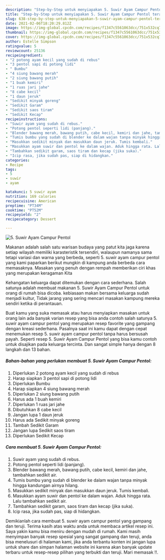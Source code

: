 ```yaml
---
description: "Step-by-Step untuk menyiapakan 5. Suwir Ayam Campur Pentol teraktual"
title: "Step-by-Step untuk menyiapakan 5. Suwir Ayam Campur Pentol teraktual"
slug: 638-step-by-step-untuk-menyiapakan-5-suwir-ayam-campur-pentol-teraktual
date: 2021-02-06T18:20:29.812Z
image: https://img-global.cpcdn.com/recipes/f1347c5561063dcc/751x532cq70/5-suwir-ayam-campur-pentol-foto-resep-utama.jpg
thumbnail: https://img-global.cpcdn.com/recipes/f1347c5561063dcc/751x532cq70/5-suwir-ayam-campur-pentol-foto-resep-utama.jpg
cover: https://img-global.cpcdn.com/recipes/f1347c5561063dcc/751x532cq70/5-suwir-ayam-campur-pentol-foto-resep-utama.jpg
author: Estelle Simpson
ratingvalue: 5
reviewcount: 25136
recipeingredient:
- "2 potong ayam kecil yang sudah di rebus"
- "3 pentol sapi di potong lidi"
- " Bumbu"
- "4 siung bawang merah"
- "2 siung bawang putih"
- "1 buah kemiri"
- "1 ruas jari jahe"
- "8 cabe kecil"
- "1 daun jeruk"
- "Sedikit minyak goreng"
- "Sedikit Garam"
- "Sedikit saos tiram"
- "Sedikit Kecap"
recipeinstructions:
- "Suwir ayam yang sudah di rebus."
- "Potong pentol seperti lidi (panjang)."
- "Blender bawang merah, bawang putih, cabe kecil, kemiri dan jahe, tambahkan sedikit air."
- "Tumis bumbu yang sudah di blender ke dalam wajan tanpa minyak hingga kandungan airnya hilang."
- "Masukkan sedikit minyak dan masukkan daun jeruk. Tumis kembali."
- "Masukkan ayam suwir dan pentol ke dalam wajan. Aduk hingga rata. Lalu tambahkan sedikit air."
- "Tambahkan sedikit garam, saos tiram dan kecap (jika suka)."
- "Icip rasa, jika sudah pas, siap di hidangkan."
categories:
- Recipe
tags:
- 5
- suwir
- ayam

katakunci: 5 suwir ayam 
nutrition: 169 calories
recipecuisine: American
preptime: "PT34M"
cooktime: "PT52M"
recipeyield: "2"
recipecategory: Dessert

---
```



![5. Suwir Ayam Campur Pentol](https://img-global.cpcdn.com/recipes/f1347c5561063dcc/751x532cq70/5-suwir-ayam-campur-pentol-foto-resep-utama.jpg)

Makanan adalah salah satu warisan budaya yang patut kita jaga karena setiap wilayah memiliki karasteristik tersendiri, walaupun namanya sama tetapi variasi dan warna yang berbeda, seperti 5. suwir ayam campur pentol yang kami paparkan berikut mungkin di kampung anda berbeda cara memasaknya. Masakan yang penuh dengan rempah memberikan ciri khas yang merupakan keragaman Kita

Kehangatan keluarga dapat ditemukan dengan cara sederhana. Salah satunya adalah membuat makanan 5. Suwir Ayam Campur Pentol untuk orang di rumah bisa dicoba. kebiasaan makan bersama keluarga sudah menjadi kultur, Tidak jarang yang sering mencari masakan kampung mereka sendiri ketika di perantauan.



Buat kamu yang suka memasak atau harus menyiapkan masakan untuk orang lain ada banyak varian resep yang bisa anda contoh salah satunya 5. suwir ayam campur pentol yang merupakan resep favorite yang gampang dengan kreasi sederhana. Pasalnya saat ini kamu dapat dengan cepat menemukan resep 5. suwir ayam campur pentol tanpa harus bersusah payah.
Seperti resep 5. Suwir Ayam Campur Pentol yang bisa kamu contoh untuk disajikan pada keluarga tercinta. Dan sangat simple hanya dengan 8 langkah dan 13 bahan.


<!--inarticleads1-->

##### Bahan-bahan yang perlukan membuat 5. Suwir Ayam Campur Pentol:

1. Diperlukan 2 potong ayam kecil yang sudah di rebus
1. Harap siapkan 3 pentol sapi di potong lidi
1. Diperlukan  Bumbu
1. Harap siapkan 4 siung bawang merah
1. Diperlukan 2 siung bawang putih
1. Harus ada 1 buah kemiri
1. Diperlukan 1 ruas jari jahe
1. Dibutuhkan 8 cabe kecil
1. Jangan lupa 1 daun jeruk
1. Harus ada Sedikit minyak goreng
1. Tambah Sedikit Garam
1. Jangan lupa Sedikit saos tiram
1. Diperlukan Sedikit Kecap




<!--inarticleads2-->

##### Cara membuat  5. Suwir Ayam Campur Pentol:

1. Suwir ayam yang sudah di rebus.
1. Potong pentol seperti lidi (panjang).
1. Blender bawang merah, bawang putih, cabe kecil, kemiri dan jahe, tambahkan sedikit air.
1. Tumis bumbu yang sudah di blender ke dalam wajan tanpa minyak hingga kandungan airnya hilang.
1. Masukkan sedikit minyak dan masukkan daun jeruk. Tumis kembali.
1. Masukkan ayam suwir dan pentol ke dalam wajan. Aduk hingga rata. Lalu tambahkan sedikit air.
1. Tambahkan sedikit garam, saos tiram dan kecap (jika suka).
1. Icip rasa, jika sudah pas, siap di hidangkan.




Demikianlah cara membuat 5. suwir ayam campur pentol yang gampang dan teruji. Terima kasih atas waktu anda untuk membaca artikel resep ini. Saya yakin kamu bisa meniru dengan mudah di rumah. Kami masih menyimpan banyak resep spesial yang sangat gampang dan teruji, anda bisa menelusuri di halaman kami, jika anda terbantu konten ini jangan lupa untuk share dan simpan halaman website ini karena akan banyak update terbaru untuk resep-resep pilihan yang terbukti dan teruji. Mari memasak !!. 
